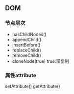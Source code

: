 ## DOM

### 节点层次
- hasChildNodes()
- appendChild()
- insertBefore()
- replaceChild()
- removeChild()
- cloneNode(true) true:深复制

### 属性attribute
setAttribute()
getAttribute()
